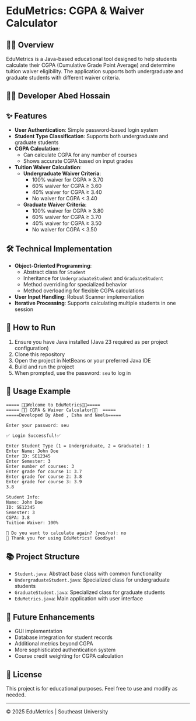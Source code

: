 # EduMetrics: CGPA & Waiver Calculator

## 📱🧠 Overview
EduMetrics is a Java-based educational tool designed to help students calculate their CGPA (Cumulative Grade Point Average) and determine tuition waiver eligibility. The application supports both undergraduate and graduate students with different waiver criteria.

## 👨‍💻 Developer Abed Hossain
  
## ✨ Features
- **User Authentication**: Simple password-based login system
- **Student Type Classification**: Supports both undergraduate and graduate students
- **CGPA Calculation**: 
  - Can calculate CGPA for any number of courses
  - Shows accurate CGPA based on input grades
- **Tuition Waiver Calculation**:
  - **Undergraduate Waiver Criteria**:
    - 100% waiver for CGPA ≥ 3.70
    - 60% waiver for CGPA ≥ 3.60
    - 40% waiver for CGPA ≥ 3.40
    - No waiver for CGPA < 3.40
  - **Graduate Waiver Criteria**:
    - 100% waiver for CGPA ≥ 3.80
    - 60% waiver for CGPA ≥ 3.70
    - 40% waiver for CGPA ≥ 3.50
    - No waiver for CGPA < 3.50

## 🛠️ Technical Implementation
- **Object-Oriented Programming**:
  - Abstract class for `Student`
  - Inheritance for `UndergraduateStudent` and `GraduateStudent`
  - Method overriding for specialized behavior
  - Method overloading for flexible CGPA calculations
- **User Input Handling**: Robust Scanner implementation
- **Iterative Processing**: Supports calculating multiple students in one session

## 🚀 How to Run
1. Ensure you have Java installed (Java 23 required as per project configuration)
2. Clone this repository
3. Open the project in NetBeans or your preferred Java IDE
4. Build and run the project
5. When prompted, use the password: `seu` to log in

## 📝 Usage Example
```
===== 👋😊Welcome to EduMetrics👋😊=====
===== 📱🧠 CGPA & Waiver Calculator📱🧠  =====
=====Developed By Abed , Esha and Neela=====

Enter your password: seu

✅ Login Successful!✅ 

Enter Student Type (1 = Undergraduate, 2 = Graduate): 1
Enter Name: John Doe
Enter ID: SE12345
Enter Semester: 3
Enter number of courses: 3
Enter grade for course 1: 3.7
Enter grade for course 2: 3.8
Enter grade for course 3: 3.9
3.8

Student Info:
Name: John Doe
ID: SE12345
Semester: 3
CGPA: 3.8
Tuition Waiver: 100% 

🔁 Do you want to calculate again? (yes/no): no
👋 Thank you for using EduMetrics! Goodbye!
```

## 📚 Project Structure
- `Student.java`: Abstract base class with common functionality
- `UndergraduateStudent.java`: Specialized class for undergraduate students
- `GraduateStudent.java`: Specialized class for graduate students
- `EduMetrics.java`: Main application with user interface

## 🔮 Future Enhancements
- GUI implementation
- Database integration for student records
- Additional metrics beyond CGPA
- More sophisticated authentication system
- Course credit weighting for CGPA calculation

## 📄 License
This project is for educational purposes. Feel free to use and modify as needed.

---

© 2025 EduMetrics | Southeast University

